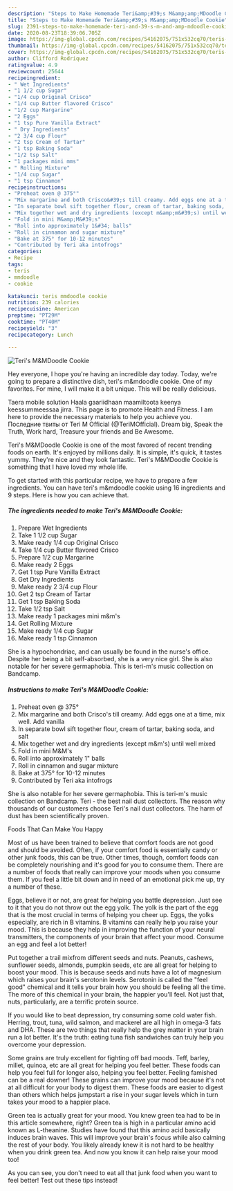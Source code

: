 ```yaml
---
description: "Steps to Make Homemade Teri&amp;#39;s M&amp;amp;MDoodle Cookie"
title: "Steps to Make Homemade Teri&amp;#39;s M&amp;amp;MDoodle Cookie"
slug: 2391-steps-to-make-homemade-teri-and-39-s-m-and-amp-mdoodle-cookie
date: 2020-08-23T18:39:06.705Z
image: https://img-global.cpcdn.com/recipes/54162075/751x532cq70/teris-mmdoodle-cookie-recipe-main-photo.jpg
thumbnail: https://img-global.cpcdn.com/recipes/54162075/751x532cq70/teris-mmdoodle-cookie-recipe-main-photo.jpg
cover: https://img-global.cpcdn.com/recipes/54162075/751x532cq70/teris-mmdoodle-cookie-recipe-main-photo.jpg
author: Clifford Rodriquez
ratingvalue: 4.9
reviewcount: 25644
recipeingredient:
- " Wet Ingredients"
- "1 1/2 cup Sugar"
- "1/4 cup Original Crisco"
- "1/4 cup Butter flavored Crisco"
- "1/2 cup Margarine"
- "2 Eggs"
- "1 tsp Pure Vanilla Extract"
- " Dry Ingredients"
- "2 3/4 cup Flour"
- "2 tsp Cream of Tartar"
- "1 tsp Baking Soda"
- "1/2 tsp Salt"
- "1 packages mini mms"
- " Rolling Mixture"
- "1/4 cup Sugar"
- "1 tsp Cinnamon"
recipeinstructions:
- "Preheat oven @ 375°"
- "Mix margarine and both Crisco&#39;s till creamy. Add eggs one at a time, mix well. Add vanilla"
- "In separate bowl sift together flour, cream of tartar, baking soda, and salt"
- "Mix together wet and dry ingredients (except m&amp;m&#39;s) until well mixed"
- "Fold in mini M&amp;M&#39;s"
- "Roll into approximately 1&#34; balls"
- "Roll in cinnamon and sugar mixture"
- "Bake at 375° for 10-12 minutes"
- "Contributed by Teri aka intofrogs"
categories:
- Recipe
tags:
- teris
- mmdoodle
- cookie

katakunci: teris mmdoodle cookie 
nutrition: 239 calories
recipecuisine: American
preptime: "PT29M"
cooktime: "PT40M"
recipeyield: "3"
recipecategory: Lunch

---
```



![Teri&#39;s M&amp;MDoodle Cookie](https://img-global.cpcdn.com/recipes/54162075/751x532cq70/teris-mmdoodle-cookie-recipe-main-photo.jpg)

Hey everyone, I hope you're having an incredible day today. Today, we're going to prepare a distinctive dish, teri&#39;s m&amp;mdoodle cookie. One of my favorites. For mine, I will make it a bit unique. This will be really delicious.

Taera mobile solution Haala gaariidhaan maamiltoota keenya keessummeessaa jirra. This page is to promote Health and Fitness. I am here to provide the necessary materials to help you achieve you. Последние твиты от Teri M Official (@TeriMOfficial). Dream big, Speak the Truth, Work hard, Treasure your friends and Be Awesome.

Teri&#39;s M&amp;MDoodle Cookie is one of the most favored of recent trending foods on earth. It's enjoyed by millions daily. It is simple, it's quick, it tastes yummy. They're nice and they look fantastic. Teri&#39;s M&amp;MDoodle Cookie is something that I have loved my whole life.


To get started with this particular recipe, we have to prepare a few ingredients. You can have teri&#39;s m&amp;mdoodle cookie using 16 ingredients and 9 steps. Here is how you can achieve that.

<!--inarticleads1-->

##### The ingredients needed to make Teri&#39;s M&amp;MDoodle Cookie:

1. Prepare  Wet Ingredients
1. Take 1 1/2 cup Sugar
1. Make ready 1/4 cup Original Crisco
1. Take 1/4 cup Butter flavored Crisco
1. Prepare 1/2 cup Margarine
1. Make ready 2 Eggs
1. Get 1 tsp Pure Vanilla Extract
1. Get  Dry Ingredients
1. Make ready 2 3/4 cup Flour
1. Get 2 tsp Cream of Tartar
1. Get 1 tsp Baking Soda
1. Take 1/2 tsp Salt
1. Make ready 1 packages mini m&amp;m&#39;s
1. Get  Rolling Mixture
1. Make ready 1/4 cup Sugar
1. Make ready 1 tsp Cinnamon


She is a hypochondriac, and can usually be found in the nurse&#39;s office. Despite her being a bit self-absorbed, she is a very nice girl. She is also notable for her severe germaphobia. This is teri-m&#39;s music collection on Bandcamp. 

<!--inarticleads2-->

##### Instructions to make Teri&#39;s M&amp;MDoodle Cookie:

1. Preheat oven @ 375°
1. Mix margarine and both Crisco&#39;s till creamy. Add eggs one at a time, mix well. Add vanilla
1. In separate bowl sift together flour, cream of tartar, baking soda, and salt
1. Mix together wet and dry ingredients (except m&amp;m&#39;s) until well mixed
1. Fold in mini M&amp;M&#39;s
1. Roll into approximately 1&#34; balls
1. Roll in cinnamon and sugar mixture
1. Bake at 375° for 10-12 minutes
1. Contributed by Teri aka intofrogs


She is also notable for her severe germaphobia. This is teri-m&#39;s music collection on Bandcamp. Teri - the best nail dust collectors. The reason why thousands of our customers choose Teri&#39;s nail dust collectors. The harm of dust has been scientifically proven. 

Foods That Can Make You Happy


Most of us have been trained to believe that comfort foods are not good and should be avoided. Often, if your comfort food is essentially candy or other junk foods, this can be true. Other times, though, comfort foods can be completely nourishing and it's good for you to consume them. There are a number of foods that really can improve your moods when you consume them. If you feel a little bit down and in need of an emotional pick me up, try a number of these.

Eggs, believe it or not, are great for helping you battle depression. Just see to it that you do not throw out the egg yolk. The yolk is the part of the egg that is the most crucial in terms of helping you cheer up. Eggs, the yolks especially, are rich in B vitamins. B vitamins can really help you raise your mood. This is because they help in improving the function of your neural transmitters, the components of your brain that affect your mood. Consume an egg and feel a lot better!

Put together a trail mixfrom different seeds and nuts. Peanuts, cashews, sunflower seeds, almonds, pumpkin seeds, etc are all great for helping to boost your mood. This is because seeds and nuts have a lot of magnesium which raises your brain's serotonin levels. Serotonin is called the "feel good" chemical and it tells your brain how you should be feeling all the time. The more of this chemical in your brain, the happier you'll feel. Not just that, nuts, particularly, are a terrific protein source.

If you would like to beat depression, try consuming some cold water fish. Herring, trout, tuna, wild salmon, and mackerel are all high in omega-3 fats and DHA. These are two things that really help the grey matter in your brain run a lot better. It's the truth: eating tuna fish sandwiches can truly help you overcome your depression. 

Some grains are truly excellent for fighting off bad moods. Teff, barley, millet, quinoa, etc are all great for helping you feel better. These foods can help you feel full for longer also, helping you feel better. Feeling famished can be a real downer! These grains can improve your mood because it's not at all difficult for your body to digest them. These foods are easier to digest than others which helps jumpstart a rise in your sugar levels which in turn takes your mood to a happier place.

Green tea is actually great for your mood. You knew green tea had to be in this article somewhere, right? Green tea is high in a particular amino acid known as L-theanine. Studies have found that this amino acid basically induces brain waves. This will improve your brain's focus while also calming the rest of your body. You likely already knew it is not hard to be healthy when you drink green tea. And now you know it can help raise your mood too!

As you can see, you don't need to eat all that junk food when you want to feel better! Test out  these tips  instead!

